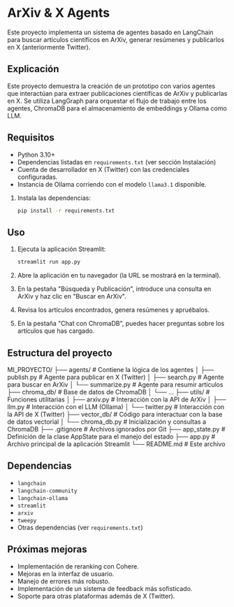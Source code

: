 # ArXiv & X Agents

Este proyecto implementa un sistema de agentes basado en LangChain para buscar artículos científicos en ArXiv, generar resúmenes y publicarlos en X (anteriormente Twitter).

## Explicación

Este proyecto demuestra la creación de un prototipo con varios agentes que interactúan para extraer publicaciones científicas de ArXiv y publicarlas en X. Se utiliza LangGraph para orquestar el flujo de trabajo entre los agentes, ChromaDB para el almacenamiento de embeddings y Ollama como LLM.

## Requisitos

*   Python 3.10+
*   Dependencias listadas en `requirements.txt` (ver sección Instalación)
*   Cuenta de desarrollador en X (Twitter) con las credenciales configuradas.
*   Instancia de Ollama corriendo con el modelo `llama3.1` disponible.


1.  Instala las dependencias:

    ```bash
    pip install -r requirements.txt
    ```

## Uso

1.  Ejecuta la aplicación Streamlit:

    ```bash
    streamlit run app.py
    ```

2.  Abre la aplicación en tu navegador (la URL se mostrará en la terminal).

3.  En la pestaña "Búsqueda y Publicación", introduce una consulta en ArXiv y haz clic en "Buscar en ArXiv".

4.  Revisa los artículos encontrados, genera resúmenes y apruébalos.

5.  En la pestaña "Chat con ChromaDB", puedes hacer preguntas sobre los artículos que has cargado.

## Estructura del proyecto


MI_PROYECTO/
├── agents/            # Contiene la lógica de los agentes
│   ├── publish.py     # Agente para publicar en X (Twitter)
│   ├── search.py      # Agente para buscar en ArXiv
│   └── summarize.py   # Agente para resumir artículos
├── chroma_db/        # Base de datos de ChromaDB
│   └── ...
├── utils/             # Funciones utilitarias
│   ├── arxiv.py       # Interacción con la API de ArXiv
│   ├── llm.py         # Interacción con el LLM (Ollama)
│   └── twitter.py     # Interacción con la API de X (Twitter)
├── vector_db/         # Código para interactuar con la base de datos vectorial
│   └── chroma_db.py   # Inicialización y consultas a ChromaDB
├── .gitignore         # Archivos ignorados por Git
├── app_state.py       # Definición de la clase AppState para el manejo del estado
├── app.py             # Archivo principal de la aplicación Streamlit
└──  README.md          # Este archivo

## Dependencias

*   `langchain`
*   `langchain-community`
*   `langchain-ollama`
*   `streamlit`
*   `arxiv`
*   `tweepy`
*   Otras dependencias (ver `requirements.txt`)

## Próximas mejoras

*   Implementación de reranking con Cohere.
*   Mejoras en la interfaz de usuario.
*   Manejo de errores más robusto.
*   Implementación de un sistema de feedback más sofisticado.
*   Soporte para otras plataformas además de X (Twitter).
